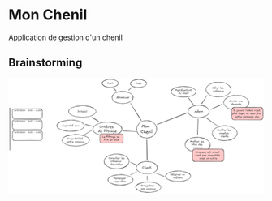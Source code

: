 # Mon Chenil
Application de gestion d'un chenil

## Brainstorming
![Brainstorming](images/brainstorming.png)
